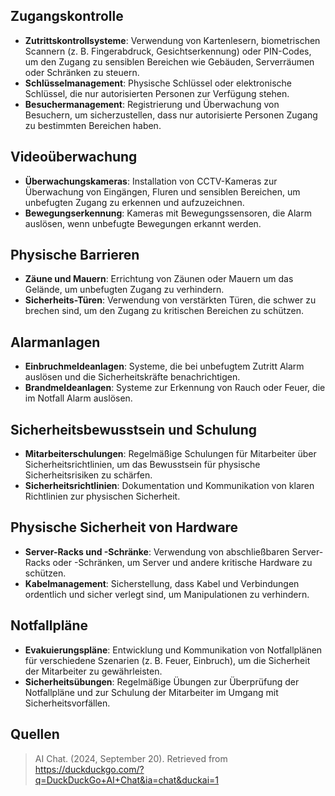 ## Zugangskontrolle
- **Zutrittskontrollsysteme**: Verwendung von Kartenlesern, biometrischen Scannern (z. B. Fingerabdruck, Gesichtserkennung) oder PIN-Codes, um den Zugang zu sensiblen Bereichen wie Gebäuden, Serverräumen oder Schränken zu steuern.
- **Schlüsselmanagement**: Physische Schlüssel oder elektronische Schlüssel, die nur autorisierten Personen zur Verfügung stehen.
- **Besuchermanagement**: Registrierung und Überwachung von Besuchern, um sicherzustellen, dass nur autorisierte Personen Zugang zu bestimmten Bereichen haben.

## Videoüberwachung
- **Überwachungskameras**: Installation von CCTV-Kameras zur Überwachung von Eingängen, Fluren und sensiblen Bereichen, um unbefugten Zugang zu erkennen und aufzuzeichnen.
- **Bewegungserkennung**: Kameras mit Bewegungssensoren, die Alarm auslösen, wenn unbefugte Bewegungen erkannt werden.

## Physische Barrieren
- **Zäune und Mauern**: Errichtung von Zäunen oder Mauern um das Gelände, um unbefugten Zugang zu verhindern.
- **Sicherheits-Türen**: Verwendung von verstärkten Türen, die schwer zu brechen sind, um den Zugang zu kritischen Bereichen zu schützen.

## Alarmanlagen
- **Einbruchmeldeanlagen**: Systeme, die bei unbefugtem Zutritt Alarm auslösen und die Sicherheitskräfte benachrichtigen.
- **Brandmeldeanlagen**: Systeme zur Erkennung von Rauch oder Feuer, die im Notfall Alarm auslösen.

## Sicherheitsbewusstsein und Schulung
- **Mitarbeiterschulungen**: Regelmäßige Schulungen für Mitarbeiter über Sicherheitsrichtlinien, um das Bewusstsein für physische Sicherheitsrisiken zu schärfen.
- **Sicherheitsrichtlinien**: Dokumentation und Kommunikation von klaren Richtlinien zur physischen Sicherheit.

## Physische Sicherheit von Hardware
- **Server-Racks und -Schränke**: Verwendung von abschließbaren Server-Racks oder -Schränken, um Server und andere kritische Hardware zu schützen.
- **Kabelmanagement**: Sicherstellung, dass Kabel und Verbindungen ordentlich und sicher verlegt sind, um Manipulationen zu verhindern.

## Notfallpläne
- **Evakuierungspläne**: Entwicklung und Kommunikation von Notfallplänen für verschiedene Szenarien (z. B. Feuer, Einbruch), um die Sicherheit der Mitarbeiter zu gewährleisten.
- **Sicherheitsübungen**: Regelmäßige Übungen zur Überprüfung der Notfallpläne und zur Schulung der Mitarbeiter im Umgang mit Sicherheitsvorfällen.

## Quellen
> AI Chat. (2024, September 20). Retrieved from https://duckduckgo.com/?q=DuckDuckGo+AI+Chat&ia=chat&duckai=1